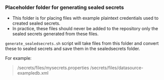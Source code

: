 ### Placeholder folder for generating sealed secrets

- This folder is for placing files with example plaintext credentials used to created sealed secrets. 
- In practice, these files should never be added to the repository only the sealed secrets generated from these files.

```generate_sealedsecrets.sh``` script will take files from this folder and convert these to sealed secrets and save them in the sealedsecrets folder.

For example:
> /secrets/files/mysecrets.properties
> /secrets/files/datasource-exampledb.xml 